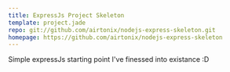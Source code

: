 ```yaml
---
title: ExpressJs Project Skeleton
template: project.jade
repo: git://github.com/airtonix/nodejs-express-skeleton.git
homepage: https://github.com/airtonix/nodejs-express-skeleton
---
```


Simple expressJs starting point I've finessed into existance :D